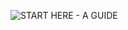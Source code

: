 ![START HERE - A GUIDE](https://user-images.githubusercontent.com/62249149/214477400-7b96691f-0e8c-44c0-a51a-d25608bb286a.png)
